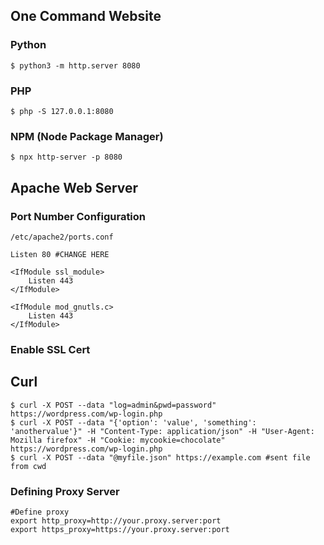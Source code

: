 ## One Command Website

### Python
```
$ python3 -m http.server 8080
```

### PHP
```
$ php -S 127.0.0.1:8080
```

### NPM (Node Package Manager)
```
$ npx http-server -p 8080
```

## Apache Web Server
### Port Number Configuration
```
/etc/apache2/ports.conf

Listen 80 #CHANGE HERE

<IfModule ssl_module>
	Listen 443
</IfModule>

<IfModule mod_gnutls.c>
	Listen 443
</IfModule>
```
### Enable SSL Cert

## Curl

```
$ curl -X POST --data "log=admin&pwd=password" https://wordpress.com/wp-login.php
$ curl -X POST --data "{'option': 'value', 'something': 'anothervalue'}" -H "Content-Type: application/json" -H "User-Agent: Mozilla firefox" -H "Cookie: mycookie=chocolate" https://wordpress.com/wp-login.php
$ curl -X POST --data "@myfile.json" https://example.com #sent file from cwd
```

### Defining Proxy Server

```
#Define proxy
export http_proxy=http://your.proxy.server:port
export https_proxy=https://your.proxy.server:port
```












